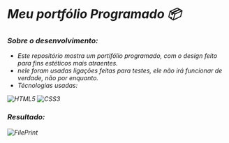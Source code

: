 <i>
  
# Meu portfólio Programado 📦

### Sobre o desenvolvimento:
<ul>
  <li>
    Este repositório mostra um portifólio programado, com o design feito para fins estéticos mais atraentes.
  </li>
  <li>
    nele foram usadas ligações feitas para testes, ele não irá funcionar de verdade, não por enquanto.
  </li>
  <li>
    Técnologias usadas:
  </li>
</ul>


![HTML5](https://img.shields.io/badge/html5-%23E34F26.svg?style=for-the-badge&logo=html5&logoColor=white)
![CSS3](https://img.shields.io/badge/css3-%231572B6.svg?style=for-the-badge&logo=css3&logoColor=white)

### Resultado: 

![FilePrint](https://github.com/DanielProgrammer64/MyPortfolioDesing/assets/103775773/c03fade2-8cf6-441f-8449-25bf0098e982)

</i>
